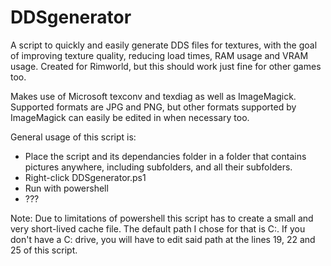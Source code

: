 # DDSgenerator

A script to quickly and easily generate DDS files for textures, with the goal of improving texture quality, reducing load times, RAM usage and VRAM usage.
Created for Rimworld, but this should work just fine for other games too.

Makes use of Microsoft texconv and texdiag as well as ImageMagick.
Supported formats are JPG and PNG, but other formats supported by ImageMagick can easily be edited in when necessary too.

General usage of this script is:
 - Place the script and its dependancies folder in a folder that contains pictures anywhere, including subfolders, and all their subfolders.
 - Right-click DDSgenerator.ps1
 - Run with powershell
 - ???


Note: Due to limitations of powershell this script has to create a small and very short-lived cache file. The default path I chose for that is C:\. If you don't have a C: drive, you will have to edit said path at the lines 19, 22 and 25 of this script.